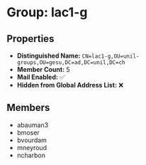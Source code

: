 # Group: lac1-g

## Properties

- **Distinguished Name:** `CN=lac1-g,OU=unil-groups,OU=gesu,DC=ad,DC=unil,DC=ch`
- **Member Count:** 5
- **Mail Enabled:** ✅
- **Hidden from Global Address List:** ❌

## Members

- abauman3
- bmoser
- bvourdam
- mneyroud
- ncharbon

